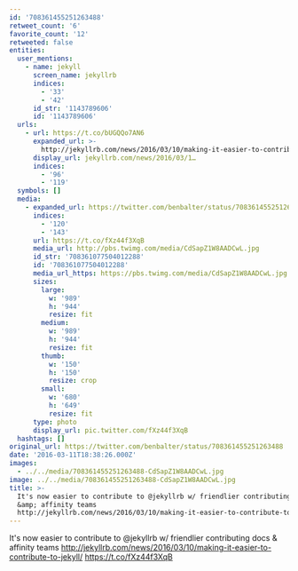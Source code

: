 ```yaml
---
id: '708361455251263488'
retweet_count: '6'
favorite_count: '12'
retweeted: false
entities:
  user_mentions:
    - name: jekyll
      screen_name: jekyllrb
      indices:
        - '33'
        - '42'
      id_str: '1143789606'
      id: '1143789606'
  urls:
    - url: https://t.co/bUGQQo7AN6
      expanded_url: >-
        http://jekyllrb.com/news/2016/03/10/making-it-easier-to-contribute-to-jekyll/
      display_url: jekyllrb.com/news/2016/03/1…
      indices:
        - '96'
        - '119'
  symbols: []
  media:
    - expanded_url: https://twitter.com/benbalter/status/708361455251263488/photo/1
      indices:
        - '120'
        - '143'
      url: https://t.co/fXz44f3XqB
      media_url: http://pbs.twimg.com/media/CdSapZ1W8AADCwL.jpg
      id_str: '708361077504012288'
      id: '708361077504012288'
      media_url_https: https://pbs.twimg.com/media/CdSapZ1W8AADCwL.jpg
      sizes:
        large:
          w: '989'
          h: '944'
          resize: fit
        medium:
          w: '989'
          h: '944'
          resize: fit
        thumb:
          w: '150'
          h: '150'
          resize: crop
        small:
          w: '680'
          h: '649'
          resize: fit
      type: photo
      display_url: pic.twitter.com/fXz44f3XqB
  hashtags: []
original_url: https://twitter.com/benbalter/status/708361455251263488
date: '2016-03-11T18:38:26.000Z'
images:
  - ../../media/708361455251263488-CdSapZ1W8AADCwL.jpg
image: ../../media/708361455251263488-CdSapZ1W8AADCwL.jpg
title: >-
  It's now easier to contribute to @jekyllrb w/ friendlier contributing docs
  &amp; affinity teams
  http://jekyllrb.com/news/2016/03/10/making-it-easier-to-contribute-to-jekyll/…
---
```


It's now easier to contribute to @jekyllrb w/ friendlier contributing docs &amp; affinity teams http://jekyllrb.com/news/2016/03/10/making-it-easier-to-contribute-to-jekyll/ https://t.co/fXz44f3XqB